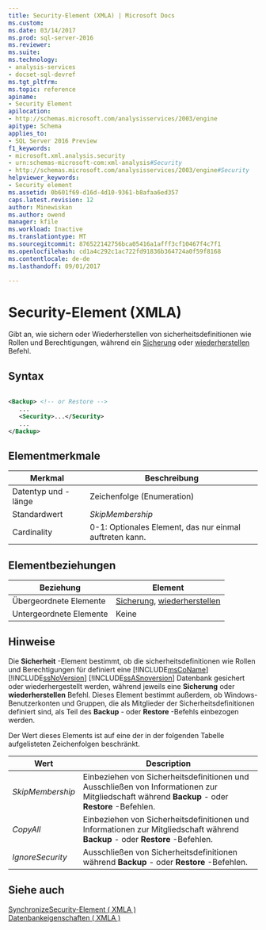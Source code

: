 ```yaml
---
title: Security-Element (XMLA) | Microsoft Docs
ms.custom: 
ms.date: 03/14/2017
ms.prod: sql-server-2016
ms.reviewer: 
ms.suite: 
ms.technology:
- analysis-services
- docset-sql-devref
ms.tgt_pltfrm: 
ms.topic: reference
apiname:
- Security Element
apilocation:
- http://schemas.microsoft.com/analysisservices/2003/engine
apitype: Schema
applies_to:
- SQL Server 2016 Preview
f1_keywords:
- microsoft.xml.analysis.security
- urn:schemas-microsoft-com:xml-analysis#Security
- http://schemas.microsoft.com/analysisservices/2003/engine#Security
helpviewer_keywords:
- Security element
ms.assetid: 0b601f69-d16d-4d10-9361-b8afaa6ed357
caps.latest.revision: 12
author: Minewiskan
ms.author: owend
manager: kfile
ms.workload: Inactive
ms.translationtype: MT
ms.sourcegitcommit: 876522142756bca05416a1afff3cf10467f4c7f1
ms.openlocfilehash: cd1a4c292c1ac722fd91836b364724a0f59f8168
ms.contentlocale: de-de
ms.lasthandoff: 09/01/2017

---
```

# <a name="security-element-xmla"></a>Security-Element (XMLA)
  Gibt an, wie sichern oder Wiederherstellen von sicherheitsdefinitionen wie Rollen und Berechtigungen, während ein [Sicherung](../../../analysis-services/xmla/xml-elements-commands/backup-element-xmla.md) oder [wiederherstellen](../../../analysis-services/xmla/xml-elements-commands/restore-element-xmla.md) Befehl.  
  
## <a name="syntax"></a>Syntax  
  
```xml  
  
<Backup> <!-- or Restore -->  
   ...  
   <Security>...</Security>  
   ...  
</Backup>  
```  
  
## <a name="element-characteristics"></a>Elementmerkmale  
  
|Merkmal|Beschreibung|  
|--------------------|-----------------|  
|Datentyp und -länge|Zeichenfolge (Enumeration)|  
|Standardwert|*SkipMembership*|  
|Cardinality|0-1: Optionales Element, das nur einmal auftreten kann.|  
  
## <a name="element-relationships"></a>Elementbeziehungen  
  
|Beziehung|Element|  
|------------------|-------------|  
|Übergeordnete Elemente|[Sicherung](../../../analysis-services/xmla/xml-elements-commands/backup-element-xmla.md), [wiederherstellen](../../../analysis-services/xmla/xml-elements-commands/restore-element-xmla.md)|  
|Untergeordnete Elemente|Keine|  
  
## <a name="remarks"></a>Hinweise  
 Die **Sicherheit** -Element bestimmt, ob die sicherheitsdefinitionen wie Rollen und Berechtigungen für definiert eine [!INCLUDE[msCoName](../../../includes/msconame-md.md)] [!INCLUDE[ssNoVersion](../../../includes/ssnoversion-md.md)] [!INCLUDE[ssASnoversion](../../../includes/ssasnoversion-md.md)] Datenbank gesichert oder wiederhergestellt werden, während jeweils eine **Sicherung** oder **wiederherstellen** Befehl. Dieses Element bestimmt außerdem, ob Windows-Benutzerkonten und Gruppen, die als Mitglieder der Sicherheitsdefinitionen definiert sind, als Teil des **Backup** - oder **Restore** -Befehls einbezogen werden.  
  
 Der Wert dieses Elements ist auf eine der in der folgenden Tabelle aufgelisteten Zeichenfolgen beschränkt.  
  
|Wert|Description|  
|-----------|-----------------|  
|*SkipMembership*|Einbeziehen von Sicherheitsdefinitionen und Ausschließen von Informationen zur Mitgliedschaft während **Backup** - oder **Restore** -Befehlen.|  
|*CopyAll*|Einbeziehen von Sicherheitsdefinitionen und Informationen zur Mitgliedschaft während **Backup** - oder **Restore** -Befehlen.|  
|*IgnoreSecurity*|Ausschließen von Sicherheitsdefinitionen während **Backup** - oder **Restore** -Befehlen.|  
  
## <a name="see-also"></a>Siehe auch  
 [SynchronizeSecurity-Element &#40; XMLA &#41;](../../../analysis-services/xmla/xml-elements-properties/synchronizesecurity-element-xmla.md)   
 [Datenbankeigenschaften &#40; XMLA &#41;](../../../analysis-services/xmla/xml-elements-properties/xml-elements-properties.md)  
  
  

